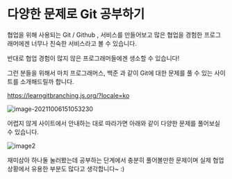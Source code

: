 # 다양한 문제로 Git 공부하기

협업을 위해 사용되는 Git / Github , 서비스를 만들어보고 많은 협업을 경험한 프로그래머에겐 너무나 친숙한 서비스라고 볼 수 있습니다.

반대로 협업 경험이 많지 않은 프로그래머들에겐 생소할 수 있습니다!



그런 분들을 위해서 마치 프로그래머스, 백준 과 같이 Git에 대한 문제를 풀 수 있는 사이트를 소개해드릴까 합니다.

https://learngitbranching.js.org/?locale=ko

![image-20211006151053230](https://user-images.githubusercontent.com/45380072/136150225-ce62edf0-dca4-44e8-9c19-aa087cfd0ac2.png)

어렵지 않게 사이트에서 안내하는 대로 따라가면 아래와 같이 다양한 문제를 풀어보실 수 있습니다.

![image2](https://user-images.githubusercontent.com/45380072/136150327-1da198b9-5e53-4d6b-aca9-e23354304281.png)

재미삼아 하나둘 눌러봤는데 공부하는 단계에서 충분히 풀어볼만한 문제이며 실제 협업 상황에서 유용한 부분도 많다고 생각합니다~ :)
